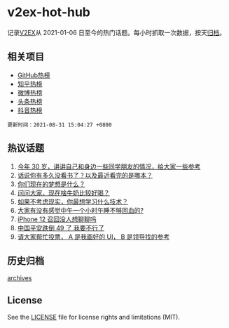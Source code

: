 # v2ex-hot-hub

 记录[V2EX](https://www.v2ex.com/)从 2021-01-06 日至今的热门话题。每小时抓取一次数据，按天[归档](archives)。
 
 ## 相关项目

- [GitHub热榜](https://github.com/snaildev/github-hot-hub)
- [知乎热榜](https://github.com/snaildev/zhihu-hot-hub)
- [微博热榜](https://github.com/snaildev/weibo-hot-hub)
- [头条热榜](https://github.com/snaildev/toutiao-hot-hub)
- [抖音热榜](https://github.com/snaildev/douyin-hot-hub)


 `更新时间：2021-08-31 15:04:27 +0800`

## 热议话题

1. [今年 30 岁，讲讲自己和身边一些同学朋友的情况，给大家一些参考](https://www.v2ex.com/t/798851)
1. [话说你有多久没看书了？以及最近看完的是哪本？](https://www.v2ex.com/t/798973)
1. [你们现在的梦想是什么？](https://www.v2ex.com/t/798978)
1. [问问大家，现在啥牛奶比较好喝？](https://www.v2ex.com/t/798939)
1. [如果不考虑现实，你最想学习什么技术？](https://www.v2ex.com/t/799024)
1. [大家有没有感觉中午一个小时午睡不够回血的?](https://www.v2ex.com/t/798864)
1. [iPhone 12 召回没人想聊聊吗](https://www.v2ex.com/t/798974)
1. [中国平安跌倒 49 了 我要不行了](https://www.v2ex.com/t/798999)
1. [请大家帮忙投票， A 是我画好的 UI， B 是领导找的参考](https://www.v2ex.com/t/799039)

## 历史归档

[archives](archives)

## License

See the [LICENSE](LICENSE) file for license rights and limitations (MIT).
